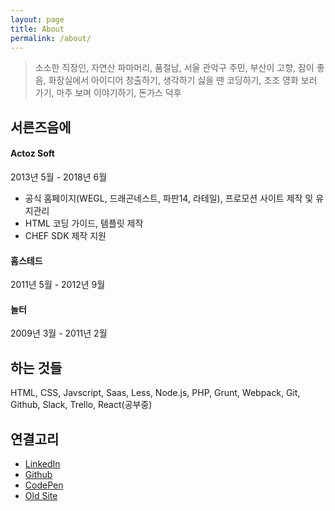 ```yaml
---
layout: page
title: About
permalink: /about/
---
```


> 소소한 직장인, 자연산 파마머리, 품절남, 서울 관악구 주민, 부산이 고향, 잠이 좋음, 화장실에서 아이디어 창출하기, 생각하기 싫을 땐 코딩하기, 조조 영화 보러 가기, 마주 보며 이야기하기, 돈가스 덕후

## 서른즈음에

#### Actoz Soft

2013년 5월 - 2018년 6월

- 공식 홈페이지(WEGL, 드래곤네스트, 파판14, 라테일), 프로모션 사이트 제작 및 유지관리
- HTML 코딩 가이드, 템플릿 제작
- CHEF SDK 제작 지원

#### 홈스테드

2011년 5월 - 2012년 9월

#### 놀터

2009년 3월 - 2011년 2월

## 하는 것들

HTML, CSS, Javscript, Saas, Less, Node.js, PHP, Grunt, Webpack, Git, Github, Slack, Trello, React(공부중)

## 연결고리

- [LinkedIn](https://www.linkedin.com/in/moonspam)
- [Github](https://github.com/moonspam)
- [CodePen](https://codepen.io/moonspam/)
- [Old Site](http://iluku.net/)
